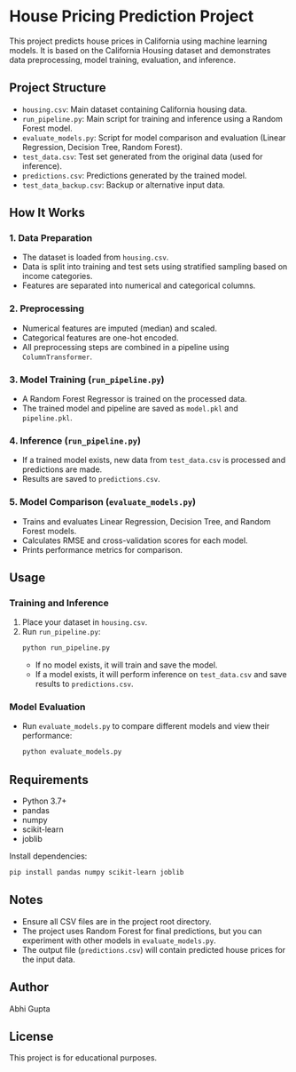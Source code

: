 # House Pricing Prediction Project

This project predicts house prices in California using machine learning models. It is based on the California Housing dataset and demonstrates data preprocessing, model training, evaluation, and inference.

## Project Structure

- `housing.csv`: Main dataset containing California housing data.
- `run_pipeline.py`: Main script for training and inference using a Random Forest model.
- `evaluate_models.py`: Script for model comparison and evaluation (Linear Regression, Decision Tree, Random Forest).
- `test_data.csv`: Test set generated from the original data (used for inference).
- `predictions.csv`: Predictions generated by the trained model.
- `test_data_backup.csv`: Backup or alternative input data.

## How It Works

### 1. Data Preparation

- The dataset is loaded from `housing.csv`.
- Data is split into training and test sets using stratified sampling based on income categories.
- Features are separated into numerical and categorical columns.

### 2. Preprocessing

- Numerical features are imputed (median) and scaled.
- Categorical features are one-hot encoded.
- All preprocessing steps are combined in a pipeline using `ColumnTransformer`.

### 3. Model Training (`run_pipeline.py`)

- A Random Forest Regressor is trained on the processed data.
- The trained model and pipeline are saved as `model.pkl` and `pipeline.pkl`.

### 4. Inference (`run_pipeline.py`)

- If a trained model exists, new data from `test_data.csv` is processed and predictions are made.
- Results are saved to `predictions.csv`.

### 5. Model Comparison (`evaluate_models.py`)

- Trains and evaluates Linear Regression, Decision Tree, and Random Forest models.
- Calculates RMSE and cross-validation scores for each model.
- Prints performance metrics for comparison.

## Usage

### Training and Inference

1. Place your dataset in `housing.csv`.
2. Run `run_pipeline.py`:
   ```bash
   python run_pipeline.py
   ```
   - If no model exists, it will train and save the model.
   - If a model exists, it will perform inference on `test_data.csv` and save results to `predictions.csv`.

### Model Evaluation

- Run `evaluate_models.py` to compare different models and view their performance:
  ```bash
  python evaluate_models.py
  ```

## Requirements

- Python 3.7+
- pandas
- numpy
- scikit-learn
- joblib

Install dependencies:

```bash
pip install pandas numpy scikit-learn joblib
```

## Notes

- Ensure all CSV files are in the project root directory.
- The project uses Random Forest for final predictions, but you can experiment with other models in `evaluate_models.py`.
- The output file (`predictions.csv`) will contain predicted house prices for the input data.

## Author

Abhi Gupta

## License

This project is for educational purposes.
